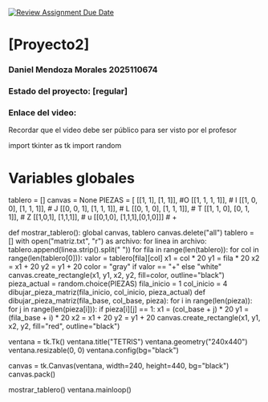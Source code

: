 [![Review Assignment Due Date](https://classroom.github.com/assets/deadline-readme-button-22041afd0340ce965d47ae6ef1cefeee28c7c493a6346c4f15d667ab976d596c.svg)](https://classroom.github.com/a/Et4r0lVo)
# [Proyecto2]
### Daniel Mendoza Morales 2025110674

### Estado del proyecto: [regular]
### Enlace del video:
Recordar que el video debe ser público para ser visto por el profesor



import tkinter as tk
import random

# Variables globales
tablero = []
canvas = None
PIEZAS = [
    [[1, 1], [1, 1]],        #O
    [[1, 1, 1, 1]],          # I
    [[1, 0, 0], [1, 1, 1]],  # J
    [[0, 0, 1], [1, 1, 1]],  # L
    [[0, 1, 0], [1, 1, 1]],  # T
    [[1, 1, 0], [0, 1, 1]],   # Z
    [[1,0,1], [1,1,1]],       # u
    [[0,1,0], [1,1,1],[0,1,0]]] # +


def mostrar_tablero():
    global canvas, tablero
    canvas.delete("all")
    tablero = [] 
    with open("matriz.txt", "r") as archivo:
        for linea in archivo:
            tablero.append(linea.strip().split(" "))
    for fila in range(len(tablero)):
        for col in range(len(tablero[0])):
            valor = tablero[fila][col]
            x1 = col * 20
            y1 = fila * 20
            x2 = x1 + 20
            y2 = y1 + 20
            color = "gray" if valor == "+" else "white"
            canvas.create_rectangle(x1, y1, x2, y2, fill=color, outline="black")
    pieza_actual = random.choice(PIEZAS)
    fila_inicio = 1
    col_inicio = 4
    dibujar_pieza_matriz(fila_inicio, col_inicio, pieza_actual)
def dibujar_pieza_matriz(fila_base, col_base, pieza):
    for i in range(len(pieza)):
        for j in range(len(pieza[i])):
            if pieza[i][j] == 1:
                x1 = (col_base + j) * 20
                y1 = (fila_base + i) * 20
                x2 = x1 + 20
                y2 = y1 + 20
                canvas.create_rectangle(x1, y1, x2, y2, fill="red", outline="black")



ventana = tk.Tk()
ventana.title("TETRIS")
ventana.geometry("240x440")
ventana.resizable(0, 0)
ventana.config(bg="black")


canvas = tk.Canvas(ventana, width=240, height=440, bg="black")
canvas.pack()


mostrar_tablero()
ventana.mainloop()
